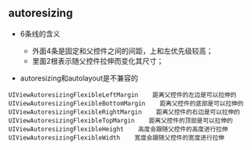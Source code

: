 ## autoresizing

* 6条线的含义

  * 外面4条是固定和父控件之间的间距，上和左优先级较高；
  * 里面2根表示随父控件拉伸而变化其尺寸；

* autoresizing和autolayout是不兼容的

```objc
UIViewAutoresizingFlexibleLeftMargin    距离父控件的左边是可以拉伸的
UIViewAutoresizingFlexibleBottomMargin    距离父控件的底部是可以拉伸的
UIViewAutoresizingFlexibleRightMargin    距离父控件的右边是可以拉伸的
UIViewAutoresizingFlexibleTopMargin    距离父控件的顶部是可以拉伸的
UIViewAutoresizingFlexibleHeight    高度会跟随父控件的高度进行拉伸
UIViewAutoresizingFlexibleWidth    宽度会跟随父控件的宽度进行拉伸
```





